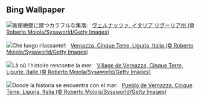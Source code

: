 ## Bing Wallpaper
![](https://www.bing.com/th?id=OHR.VernazzaItaly_JA-JP0110983802_UHD.jpg&w=1000)断崖絶壁に建つカラフルな集落:&nbsp;&ensp;[ヴェルナッツァ, イタリア リグーリア州 (© Roberto Moiola/Sysaworld/Getty Images)](https://www.bing.com/th?id=OHR.VernazzaItaly_JA-JP0110983802_UHD.jpg)
<br><br/>
![](https://www.bing.com/th?id=OHR.VernazzaItaly_IT-IT4901627475_UHD.jpg&w=1000)Che luogo rilassante!:&nbsp;&ensp;[Vernazza, Cinque Terre, Liguria, Italia (© Roberto Moiola/Sysaworld/Getty Images)](https://www.bing.com/th?id=OHR.VernazzaItaly_IT-IT4901627475_UHD.jpg)
<br><br/>
![](https://www.bing.com/th?id=OHR.VernazzaItaly_FR-FR7493796283_UHD.jpg&w=1000)Là où l'histoire rencontre la mer:&nbsp;&ensp;[Village de Vernazza, Cinque Terre, Ligurie, Italie (© Roberto Moiola/Sysaworld/Getty Images)](https://www.bing.com/th?id=OHR.VernazzaItaly_FR-FR7493796283_UHD.jpg)
<br><br/>
![](https://www.bing.com/th?id=OHR.VernazzaItaly_ES-ES4215156011_UHD.jpg&w=1000)Donde la historia se encuentra con el mar:&nbsp;&ensp;[Pueblo de Vernazza, Cinque Terre, Liguria, Italia (© Roberto Moiola/Sysaworld/Getty Images)](https://www.bing.com/th?id=OHR.VernazzaItaly_ES-ES4215156011_UHD.jpg)
<br><br/>

